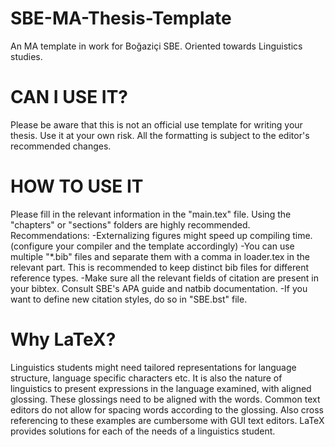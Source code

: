 # SBE-MA-Thesis-Template
An MA template in work for Boğaziçi SBE. Oriented towards Linguistics studies.

# CAN I USE IT?
Please be aware that this is not an official use template for writing your thesis.
Use it at your own risk. All the formatting is subject to the editor's recommended changes.

# HOW TO USE IT
Please fill in the relevant information in the "main.tex" file.
Using the "chapters" or "sections" folders are highly recommended. 
Recommendations:
-Externalizing figures might speed up compiling time. (configure your compiler and the template accordingly)
-You can use multiple "*.bib" files and separate them with a comma in loader.tex in the relevant part. This is recommended to keep distinct bib files for different reference types.
-Make sure all the relevant fields of citation are present in your bibtex. Consult SBE's APA guide and natbib documentation.
-If you want to define new citation styles, do so in "SBE.bst" file.


# Why LaTeX?
Linguistics students might need tailored representations for language structure, 
language specific characters etc. It is also the nature of linguistics to present expressions 
in the language examined, with aligned glossing. These glossings need to be aligned with the words. 
Common text editors do not allow for spacing words according to the glossing. 
Also cross referencing to these examples are cumbersome with GUI text editors.
LaTeX provides solutions for each of the needs of a linguistics student.
